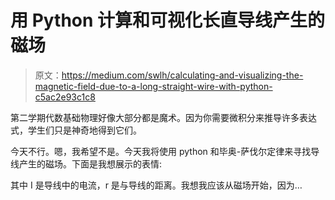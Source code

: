# 用 Python 计算和可视化长直导线产生的磁场

> 原文：<https://medium.com/swlh/calculating-and-visualizing-the-magnetic-field-due-to-a-long-straight-wire-with-python-c5ac2e93c1c8>

第二学期代数基础物理好像大部分都是魔术。因为你需要微积分来推导许多表达式，学生们只是神奇地得到它们。

今天不行。嗯，我希望不是。今天我将使用 python 和毕奥-萨伐尔定律来寻找导线产生的磁场。下面是我想展示的表情:

其中 I 是导线中的电流，r 是与导线的距离。我想我应该从磁场开始，因为…